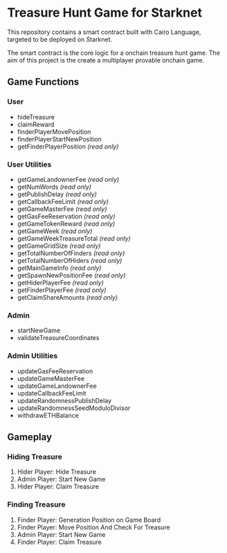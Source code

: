 # Treasure Hunt Game for Starknet

This repository contains a smart contract built with Cairo Language, targeted to be deployed on Starknet.

The smart contract is the core logic for a onchain treasure hunt game. The aim of this project is the create a multiplayer provable onchain game.




## Game Functions 

### User

- hideTreasure
- claimReward
- finderPlayerMovePosition
- finderPlayerStartNewPosition
- getFinderPlayerPosition *(read only)*

### User Utilities

- getGameLandownerFee *(read only)*
- getNumWords *(read only)*
- getPublishDelay *(read only)*
- getCallbackFeeLimit *(read only)*
- getGameMasterFee *(read only)*
- getGasFeeReservation *(read only)*
- getGameTokenReward *(read only)*
- getGameWeek *(read only)*
- getGameWeekTreasureTotal *(read only)*
- getGameGridSize *(read only)*
- getTotalNumberOfFinders *(read only)*
- getTotalNumberOfHiders *(read only)*
- getMainGameInfo *(read only)*
- getSpawnNewPositionFee *(read only)*
- getHiderPlayerFee *(read only)*
- getFinderPlayerFee *(read only)*
- getClaimShareAmounts *(read only)*

### Admin

- startNewGame
- validateTreasureCoordinates

### Admin Utilities

- updateGasFeeReservation
- updateGameMasterFee
- updateGameLandownerFee
- updateCallbackFeeLimit
- updateRandomnessPublishDelay
- updateRandomnessSeedModuloDivisor
- withdrawETHBalance




## Gameplay

### Hiding Treasure

1. Hider Player: Hide Treasure
2. Admin Player: Start New Game
3. Hider Player: Claim Treasure

### Finding Treasure

1. Finder Player: Generation Position on Game Board
2. Finder Player: Move Position And Check For Treasure
3. Admin Player: Start New Game
4. Finder Player: Claim Treasure